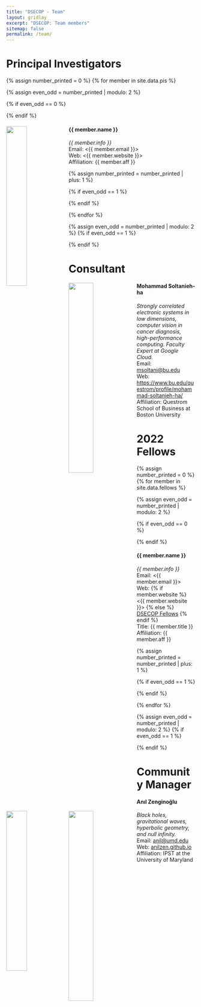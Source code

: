 ```yaml
---
title: "DSECOP - Team"
layout: gridlay
excerpt: "DSECOP: Team members"
sitemap: false
permalink: /team/
---
```


# Principal Investigators
{% assign number_printed = 0 %}
{% for member in site.data.pis %}

{% assign even_odd = number_printed | modulo: 2 %}

{% if even_odd == 0 %}
<div class="row">
{% endif %}

<div class="col-sm-6 clearfix">
  <img src="{{ site.url }}{{ site.baseurl }}/images/teampic/{{ member.photo }}" class="img-responsive" width="33%" style="float: left" />
  <h4>{{ member.name }}</h4>
  <i>{{ member.info }} </i>
  <br>Email: <{{ member.email }}>
  <br>Web: <{{ member.website }}>
  <br>Affiliation: {{ member.aff }}
</div>

{% assign number_printed = number_printed | plus: 1 %}

{% if even_odd == 1 %}
</div>
{% endif %}

{% endfor %}

{% assign even_odd = number_printed | modulo: 2 %}
{% if even_odd == 1 %}
</div>
{% endif %}

# Consultant

<div class="row">

<div class="col-sm-6 clearfix">
  <img src="{{ site.url }}{{ site.baseurl }}/images/teampic/soltanieh-ha.jpg" class="img-responsive" width="36%" style="float: left" />
  <h4>Mohammad Soltanieh-ha</h4>
  <i> Strongly correlated electronic systems in low dimensions, computer vision in cancer diagnosis, high-performance computing. Faculty Expert at Google Cloud.</i>
  <br>Email: <a href="mailto:msoltani@bu.edu">msoltani@bu.edu</a>
  <br>Web: <a href="https://www.bu.edu/questrom/profile/mohammad-soltanieh-ha/">https://www.bu.edu/questrom/profile/mohammad-soltanieh-ha/</a>
  <br>Affiliation: Questrom School of Business at Boston University
</div>
</div>

# 2022 Fellows
{% assign number_printed = 0 %}
{% for member in site.data.fellows %}

{% assign even_odd = number_printed | modulo: 2 %}

{% if even_odd == 0 %}
<div class="row">
{% endif %}

<div class="col-sm-6 clearfix">
  <img src="{{ site.url }}{{ site.baseurl }}/images/teampic/{{ member.photo }}" class="img-responsive" width="33%" style="float: left" />
  <h4>{{ member.name }}</h4>
  <i>{{ member.info }} </i>
  <br>Email: <{{ member.email }}>
  <br> Web: {% if member.website %} <{{ member.website }}> {% else %} <a href="{{ site.url }}{{ site.baseurl }}/team#fellows">DSECOP Fellows</a> {% endif %}
  <br>Title: {{ member.title }}
  <br>Affiliation: {{ member.aff }}
</div>

{% assign number_printed = number_printed | plus: 1 %}

{% if even_odd == 1 %}
</div>
{% endif %}

{% endfor %}

{% assign even_odd = number_printed | modulo: 2 %}
{% if even_odd == 1 %}
</div>
{% endif %}

# Community Manager
<div class="col-sm-6 clearfix">
  <img src="{{ site.url }}{{ site.baseurl }}/images/teampic/zenginoglu.jpg" class="img-responsive" width="36%" style="float: left" />
  <h4>Anıl Zenginoğlu</h4>
  <i> Black holes, gravitational waves, hyperbolic geometry, and null infinity.</i>
  <br>Email: <a href="mailto:anil@umd.edu">anil@umd.edu</a>
  <br>Web: <a href="https://anilzen.github.io">anilzen.github.io</a>
  <br>Affiliation: IPST at the University of Maryland
</div>
